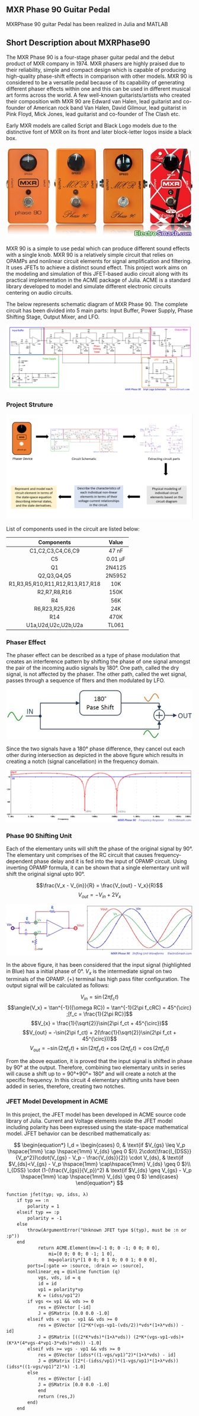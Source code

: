 ﻿## MXR Phase 90 Guitar Pedal
MXRPhase 90 guitar Pedal has been realized in Julia and MATLAB

## Short Description about MXRPhase90
The MXR Phase 90 is a four-stage phaser guitar pedal and the debut product of MXR company in 1974. MXR phasers are highly praised due to their reliability, simple and compact design which is capable of producing high-quality phase-shift effects in comparison with other models. MXR 90 is considered to be a versatile pedal because of its capability of generating different phaser effects within one and this can be used in different musical art forms across the world. A few well-known guitarists/artists who created their composition with MXR 90 are Edward van Halen, lead guitarist and co-founder of American rock band Van Halen, David Gilmour, lead guitarist in Pink Floyd, Mick Jones, lead guitarist and co-founder of The Clash etc.

Early MXR models are called Script and Black Logo models due to the distinctive font of MXR on its front and later block-letter logos inside a black box.

![Figure 1](Images/MXRPhase90.jpg)

MXR 90 is a simple to use pedal which can produce different sound effects with a single knob. MXR 90 is a relatively simple circuit that relies on OPAMPs and nonlinear circuit elements for signal amplification and filtering. It uses JFETs to achieve a distinct sound effect. This project work aims on the modeling and simulation of this JFET-based audio circuit along with its practical implementation in the ACME package of Julia. ACME is a standard library developed to model and simulate different electronic circuits centering on audio circuits.

The below represents schematic diagram of MXR Phase 90. The complete circuit has been divided into 5 main parts: Input Buffer, Power Supply, Phase Shifting Stage, Output Mixer, and LFO.

![Figure 2](Images/MXRschematic.png)

### Project Struture

![Figure 6](Images/ProjectStructure.png)

List of components used in the circuit are listed below: 

| Components  | Value |
| :---------: | :---: | 
| C1,C2,C3,C4,C6,C9 | 47 nF | 
| C5 | 0.01 &micro;F| 
| Q1 | 2N4125 |
| Q2,Q3,Q4,Q5 | 2N5952 |
| R1,R3,R5,R10,R11,R12,R13,R17,R18 | 10K |
| R2,R7,R8,R16 | 150K |
| R4 | 56K |
| R6,R23,R25,R26 | 24K |
| R14 | 470K |
| U1a,U2d,U2c,U2b,U2a | TL061 |

### Phaser Effect

The phaser effect can be described as a type of phase modulation that creates an interference pattern by shifting the phase of one signal amongst the pair of the incoming audio signals by 180&deg;. One path, called the dry signal, is not affected by the phaser. The other path, called the wet signal, passes through a sequence of flters and then modulated by LFO.

![Figure 3](Images/phase-effect-diagram.jpg)

Since the two signals have a 180&deg; phase difference, they cancel out each other during intersection as depicted in the above figure which results in creating a notch (signal cancellation) in the frequency domain.

![Figure 4](Images/Notch.png)

### Phase 90 Shifting Unit

Each of the elementary units will shift the phase of the original signal by 90&deg;. The elementary unit comprises of the RC circuit that causes frequency-dependent phase delay and it is fed into the input of OPAMP circuit.
Using inverting OPAMP formula, it can be shown that a single elementary unit will shift the original signal upto 90&deg;.

$$\frac{V_x - V_{in}}{R}  = \frac{V_{out} - V_x}{R}$$
$$ V_{out} = - V_{in} + 2V_x$$

![Figure 5](Images/MXRSU.jpg)

In the above figure, it has been considered that the input signal (highlighted in Blue) has a initial phase of 0&deg;. $V_x$ is the intermediate signal on two terminals of the OPAMP. (+) terminal has high pass filter configuration. The output signal will be calculated as follows:

$$V_{in} = \sin(2\pi f_ct)$$
$$\angle{V_x} = \tan^{-1}({\omega RC}) = \tan^{-1}(2\pi f_cRC) = 45^{\circ} ;[f_c = \frac{1}{2\pi RC}]$$
$$V_{x} = \frac{1}{\sqrt{2}}\sin(2\pi f_ct + 45^{\circ})$$
$$V_{out} = -\sin(2\pi f_ct) + 2(\frac{1}{\sqrt{2}}\sin(2\pi f_ct + 45^{\circ}))$$
$$V_{out} = -\sin(2\pi f_ct) + \sin(2\pi f_ct) + \cos(2\pi f_ct) = \cos(2\pi f_ct )$$

From the above equation, it is proved that the input signal is shifted in phase by 90&deg; at the output. Therefore, combining two elementary units in series will cause a shift up to = 90&deg;+90&deg;= 180&deg; and will create a notch at the specific frequency. In this circuit 4 elementary shifting units have been added in series, therefore, creating two notches.

### JFET Model Development in ACME
In this project, the JFET model has been developed in ACME source code library of Julia. Current and Voltage elements inside the JFET model including polarity has been expressed using the state-space mathematical model.
JFET behavior can be described mathematically as:

$$
\begin{equation*}
	I_d =
	\begin{cases}
				0, & \text{if $V_{gs} \leq V_p \hspace{1mm} \cap \hspace{1mm} V_{ds} \geq 0 $}\\
				2\cdot(\frac{I_{DSS}}{V_p^2})\cdot(V_{gs} - V_p - \frac{V_{ds}}{2}) \cdot V_{ds}, & \text{if $V_{ds}<V_{gs} - V_p \hspace{1mm} \cap\hspace{1mm}  V_{ds} \geq 0 $}\\
				I_{DSS} \cdot (1-(\frac{V_{gs}}{V_p})^2) & \text{if $V_{ds} \geq V_{gs} - V_p \hspace{1mm} \cap \hspace{1mm}  V_{ds} \geq 0 $}
			\end{cases}
\end{equation*}
$$


```
function jfet(typ; vp, idss, λ)
    if typ == :n
        polarity = 1
    elseif typ == :p
        polarity = -1
    else
        throw(ArgumentError("Unknown JFET type $(typ), must be :n or :p"))
    end
            return ACME.Element(mv=[-1 0; 0 -1; 0 0; 0 0],
                mi=[0 0; 0 0; 0 -1; 1 0],
                mq=polarity*[1 0 0; 0 1 0; 0 0 1; 0 0 0],
        ports=[:gate => :source, :drain => :source],
        nonlinear_eq = @inline function (q)
            vgs, vds, id = q
            id = id
            vp1 = polarity*vp
            K = (idss/vp1^2)
        if vgs <= vp1 && vds >= 0
            res = @SVector [-id]
            J = @SMatrix [0.0 0.0 -1.0]
        elseif vds < vgs - vp1 && vds >= 0
            res = @SVector [(2*K*(vgs-vp1-(vds/2))*vds*(1+λ*vds)) - id]
            J = @SMatrix [((2*K*vds)*(1+λ*vds)) (2*K*(vgs-vp1-vds)+(K*λ*(4*vgs-4*vp1-3*vds)*vds)) -1.0]
        elseif vds >= vgs - vp1 && vds >= 0
            res = @SVector [idss*((1-vgs/vp1)^2)*(1+λ*vds) - id]
            J = @SMatrix [(2*(-(idss/vp1))*(1-vgs/vp1)*(1+λ*vds)) (idss*((1-vgs/vp1)^2)*λ) -1.0]
        else
            res = @SVector [-id]
            J = @SMatrix [0.0 0.0 -1.0]
            end
            return (res,J)
        end)
    end
```

